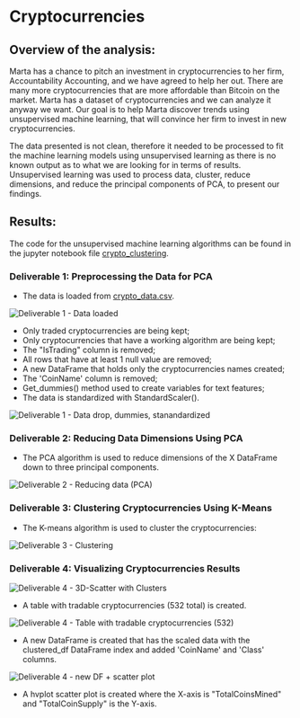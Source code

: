 # Cryptocurrencies

## Overview of the analysis:

Marta has a chance to pitch an investment in cryptocurrencies to her firm, Accountability Accounting, and we have agreed to help her out. There are many more cryptocurrencies that are more affordable than Bitcoin on the market.
Marta has a dataset of cryptocurrencies and we can analyze it anyway we want. Our goal is to help Marta discover trends using unsupervised machine learning, that will convince her firm to invest in new cryptocurrencies.

The data presented is not clean, therefore it needed to be processed to fit the machine learning models using unsupervised learning as there is no known output as to what we are looking for in terms of results.
Unsupervised learning was used to process data, cluster, reduce dimensions, and reduce the principal components of PCA, to present our findings.

## Results:

The code for the unsupervised machine learning algorithms can be found in the jupyter notebook file [crypto_clustering](https://github.com/Cryptotwister/Cryptocurrencies/blob/main/crypto_clustering.ipynb).

### Deliverable 1: Preprocessing the Data for PCA

* The data is loaded from [crypto_data.csv](https://github.com/Cryptotwister/Cryptocurrencies/blob/main/Resources/crypto_data.csv).

![Deliverable 1 - Data loaded](https://user-images.githubusercontent.com/42978221/160651989-5bfd2739-c895-4dee-a651-8c4d628d4793.png)

* Only traded cryptocurrencies are being kept;
* Only cryptocurrencies that have a working algorithm are being kept;
* The "IsTrading" column is removed;
* All rows that have at least 1 null value are removed;
* A new DataFrame that holds only the cryptocurrencies names created;
* The 'CoinName' column is removed;
* Get_dummies() method used to create variables for text features;
* The data is standardized with StandardScaler().

![Deliverable 1 - Data drop, dummies, stanandardized](https://user-images.githubusercontent.com/42978221/160661811-91bc7c94-22ea-45d8-b1d4-0ee9d21a5df3.png)

### Deliverable 2: Reducing Data Dimensions Using PCA

* The PCA algorithm is used to reduce dimensions of the X DataFrame down to three principal components.

![Deliverable 2 - Reducing data (PCA)](https://user-images.githubusercontent.com/42978221/160662503-c925898f-2269-4351-a8b9-80a56bbb84fa.png)

### Deliverable 3: Clustering Cryptocurrencies Using K-Means

* The K-means algorithm is used to cluster the cryptocurrencies:

![Deliverable 3 - Clustering](https://user-images.githubusercontent.com/42978221/160664406-13214ffa-e282-4469-a676-f2d3b6b91382.png)

### Deliverable 4: Visualizing Cryptocurrencies Results

![Deliverable 4 - 3D-Scatter with Clusters](https://user-images.githubusercontent.com/42978221/160666279-2b2e6b60-6870-4e3e-b9e7-ccb7f2d59a9e.png)

* A table with tradable cryptocurrencies (532 total) is created.

![Deliverable 4 - Table with tradable cryptocurrencies (532)](https://user-images.githubusercontent.com/42978221/160666742-6361e1a6-d804-4bb6-80c5-cb545e769a4f.png)

* A new DataFrame is created that has the scaled data with the clustered_df DataFrame index and added 'CoinName' and 'Class' columns.

![Deliverable 4 - new DF + scatter plot](https://user-images.githubusercontent.com/42978221/160667977-88566c82-49e6-47e1-b247-765acd351793.png)

* A hvplot scatter plot is created where the X-axis is "TotalCoinsMined" and "TotalCoinSupply" is the Y-axis.
